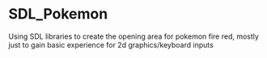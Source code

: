 # SDL_Pokemon
Using SDL libraries to create the opening area for pokemon fire red, mostly just to gain basic experience for 2d graphics/keyboard inputs
